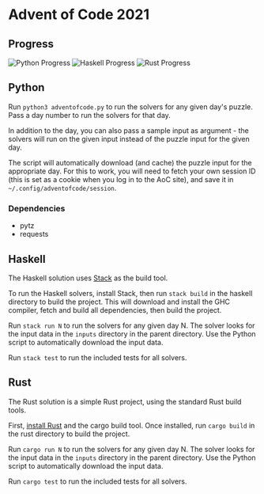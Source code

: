 # Advent of Code 2021

## Progress
![Python Progress](http://weemadarthur.metapath.org/aoc/2021/Python.svg)
![Haskell Progress](http://weemadarthur.metapath.org/aoc/2021/Haskell.svg)
![Rust Progress](http://weemadarthur.metapath.org/aoc/2021/Rust.svg)

## Python

Run `python3 adventofcode.py` to run the solvers for any given day's
puzzle. Pass a day number to run the solvers for that day.

In addition to the day, you can also pass a sample input as argument -
the solvers will run on the given input instead of the puzzle input
for the given day.

The script will automatically download (and cache) the puzzle input
for the appropriate day. For this to work, you will need to fetch your
own session ID (this is set as a cookie when you log in to the AoC
site), and save it in `~/.config/adventofcode/session`.

### Dependencies

* pytz
* requests

## Haskell

The Haskell solution uses [Stack](https://www.haskellstack.org/) as
the build tool.

To run the Haskell solvers, install Stack, then run `stack build` in
the haskell directory to build the project. This will download and
install the GHC compiler, fetch and build all dependencies, then build
the project.

Run `stack run N` to run the solvers for any given day N. The solver
looks for the input data in the `inputs` directory in the parent
directory. Use the Python script to automatically download the input
data.

Run `stack test` to run the included tests for all solvers.

## Rust

The Rust solution is a simple Rust project, using the standard Rust
build tools.

First, [install Rust](https://www.rust-lang.org/learn/get-started) and
the cargo build tool. Once installed, run `cargo build` in the rust
directory to build the project.

Run `cargo run N`  to run the solvers for any given day N. The solver
looks for the input data in the `inputs` directory in the parent
directory. Use the Python script to automatically download the input
data.

Run `cargo test` to run the included tests for all solvers.
